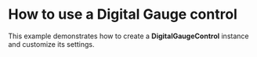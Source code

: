 # How to use a Digital Gauge control


<p>This example demonstrates how to create a  <strong>DigitalGaugeControl</strong> instance and customize its settings. </p><br />


<br/>


